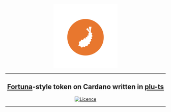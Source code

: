 <div align="center">
  <img src="./assets/tempus-high-resolution-color-only_logo-transparent-background.svg" alt="Tempus Logo" height="200" />
  <hr />
    <h2 align="center" style="border-bottom: none"><a href="https://github.com/aiken-lang/fortuna" >Fortuna</a>-style token on Cardano written in <a href="https://github.com/HarmonicLabs/plu-ts">plu-ts</a></h2>

[![Licence](https://img.shields.io/github/license/HarmonicLabs/tempus)](https://github.com/aiken-lang/fortuna/blob/main/LICENSE)
  <hr/>
</div>
